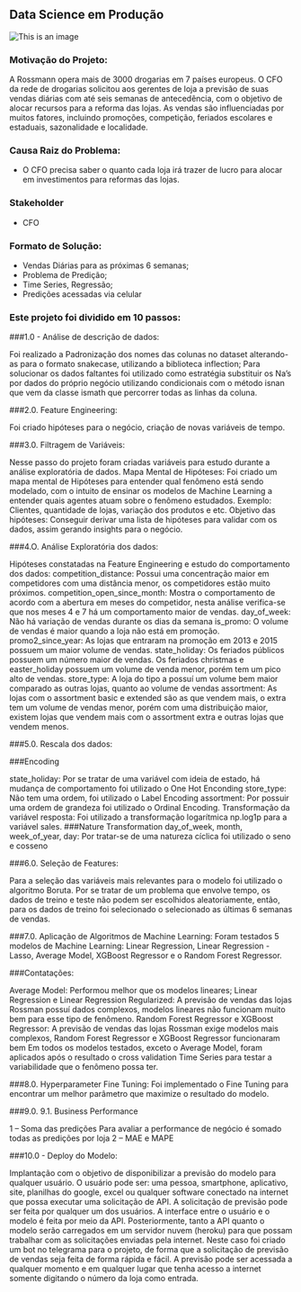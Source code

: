 ## Data Science em Produção
![This is an image](https://advancedinstitute.ai/wp-content/uploads/2019/04/regressao-1170x500.png)

### Motivação do Projeto:

A Rossmann opera mais de 3000 drogarias em 7 países europeus. O CFO da rede de drogarias solicitou aos gerentes de loja a previsão de suas vendas diárias com até seis semanas de antecedência, com o objetivo de alocar recursos para a reforma das lojas. As vendas são influenciadas por muitos fatores, incluindo promoções, competição, feriados escolares e estaduais, sazonalidade e localidade.

###  Causa Raiz do Problema:

-  O CFO precisa saber o quanto cada loja irá trazer de lucro para alocar em investimentos para reformas das lojas.

###  Stakeholder

- CFO

### Formato de Solução:

- Vendas Diárias para as próximas 6 semanas;
- Problema de Predição;
- Time Series, Regressão;
- Predições acessadas via celular 

### Este projeto foi dividido em 10 passos: 

###1.0 - Análise de descrição de dados: 

Foi realizado a Padronização dos nomes das colunas no dataset alterando-as para o formato snakecase, utilizando a biblioteca inflection;
Para solucionar os dados faltantes foi utilizado como estratégia substituir os Na’s por dados do próprio negócio utilizando condicionais com o método isnan que vem da classe ismath que percorrer todas as linhas da coluna. 

###2.0. Feature Engineering: 

Foi criado hipóteses para o negócio, criação de novas variáveis de tempo.

###3.0. Filtragem de Variáveis: 

Nesse passo do projeto foram criadas variáveis para estudo durante a análise exploratória de dados.
Mapa Mental de Hipóteses: 
Foi criado um mapa mental de Hipóteses para entender qual fenômeno está sendo modelado, com o intuito de ensinar os modelos de Machine Learning a entender quais agentes atuam sobre  o fenômeno estudados. Exemplo: Clientes, quantidade de lojas, variação dos produtos e etc.
Objetivo das hipóteses:
Conseguir derivar uma lista de hipóteses para validar com os dados, assim gerando insights para o negócio.

###4.O. Análise Exploratória dos dados: 

Hipóteses constatadas na Feature Engineering e estudo do comportamento dos dados:
competition_distance: Possui uma concentração maior em competidores com uma distância menor, os competidores estão muito próximos. 
competition_open_since_month: Mostra o comportamento de acordo com a abertura em meses do competidor, nesta análise verifica-se que nos meses 4 e 7 há um comportamento maior de vendas.
day_of_week: Não há variação de vendas durante os dias da semana 
is_promo: O volume de vendas é maior quando a loja não está em promoção.
promo2_since_year: As lojas que entraram na promoção em 2013 e 2015 possuem um maior volume de vendas.
state_holiday: Os feriados públicos possuem um número maior de vendas. Os feriados christmas e easter_holiday possuem um volume de venda menor, porém tem um pico alto de vendas.
store_type: A loja do tipo a possuí um volume bem maior comparado as outras lojas, quanto ao volume de vendas 
assortment: As lojas com o assortment basic e extended são as que vendem mais, o extra tem um volume de vendas menor, porém com uma distribuição maior, existem lojas que vendem mais com o assortment extra e outras lojas que vendem menos.  

###5.0. Rescala dos dados:

###Encoding

state_holiday: Por se tratar de uma variável com ideia de estado, há mudança de comportamento foi utilizado o One Hot Enconding
store_type: Não tem uma ordem, foi utilizado o Label Encoding
assortment: Por possuir uma ordem de grandeza foi utilizado o Ordinal Encoding.
Transformação da variável resposta: Foi utilizado a transformação logarítmica np.log1p para a variável sales.
###Nature Transformation
day_of_week, month, week_of_year, day: Por tratar-se de uma natureza cíclica foi utilizado o seno e cosseno

###6.0. Seleção de Features: 

Para a seleção das variáveis mais relevantes para o modelo foi utilizado o algoritmo Boruta. Por se tratar de um problema que envolve tempo, os dados de treino e teste não podem ser escolhidos aleatoriamente, então, para os dados de treino foi selecionado o selecionado as últimas 6 semanas de vendas.

###7.0. Aplicação de Algoritmos de Machine Learning: Foram testados 5 modelos de Machine Learning: Linear Regression, Linear Regression - Lasso, Average Model, XGBoost Regressor e o Random Forest Regressor.

###Contatações:

Average Model: Performou melhor que os modelos lineares;
Linear Regression e Linear Regression Regularized: A previsão de vendas das lojas Rossman possuí dados complexos, modelos lineares não funcionam muito bem para esse tipo de fenômeno.
Random Forest Regressor e XGBoost Regressor: A previsão de vendas das lojas Rossman exige modelos mais complexos, Random Forest Regressor e XGBoost Regressor funcionaram bem 
Em todos os modelos testados, exceto o Average Model, foram aplicados após o resultado o cross validation Time Series para testar a variabilidade que o fenômeno possa ter.

###8.0. Hyperparameter Fine Tuning: Foi implementado o Fine Tuning para encontrar um melhor parâmetro que maximize o resultado do modelo.

###9.0. 9.1. Business Performance 
 
1 – Soma das predições
Para avaliar a performance de negócio é somado todas as predições por loja 
2 – MAE e MAPE

###10.0 - Deploy do Modelo: 

Implantação com o objetivo de disponibilizar a previsão do modelo para qualquer usuário. O usuário pode ser: uma pessoa, smartphone, aplicativo, site, planilhas do google, excel ou qualquer software conectado na internet que possa executar uma solicitação de API. A solicitação de previsão pode ser feita por qualquer um dos usuários. A interface entre o usuário e o modelo é feita por meio da API. Posteriormente, tanto a API quanto o modelo serão carregados em um servidor nuvem (heroku) para que possam trabalhar com as solicitações enviadas pela internet. Neste caso foi criado um bot no telegrama para o projeto, de forma que a solicitação de previsão de vendas seja feita de forma rápida e fácil. A previsão pode ser acessada a qualquer momento e em qualquer lugar que tenha acesso a internet somente digitando o número da loja como entrada.

